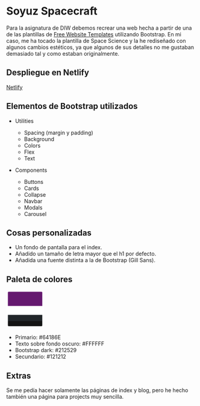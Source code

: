 # Soyuz Spacecraft

Para la asignatura de DIW debemos recrear una web hecha a partir de una de las plantillas de [Free Website Templates](https://freewebsitetemplates.com/) utilizando Bootstrap. En mi caso, me ha tocado la plantilla de Space Science y la he rediseñado con algunos cambios estéticos, ya que algunos de sus detalles no me gustaban demasiado tal y como estaban originalmente.

## Despliegue en Netlify

[Netlify](https://romantic-panini-fad45b.netlify.app/)

## Elementos de Bootstrap utilizados

- Utilities
  - Spacing (margin y padding)
  - Background
  - Colors
  - Flex
  - Text

- Components
  - Buttons
  - Cards
  - Collapse
  - Navbar
  - Modals
  - Carousel

## Cosas personalizadas

- Un fondo de pantalla para el index.
- Añadido un tamaño de letra mayor que el h1 por defecto.
- Añadida una fuente distinta a la de Bootstrap (Gill Sans).

## Paleta de colores

<img src="src/images/paleta.png" width="100px">

- Primario: #64186E
- Texto sobre fondo oscuro: #FFFFFF
- Bootstrap dark: #212529
- Secundario: #121212

## Extras

Se me pedía hacer solamente las páginas de index y blog, pero he hecho también una página para projects muy sencilla.